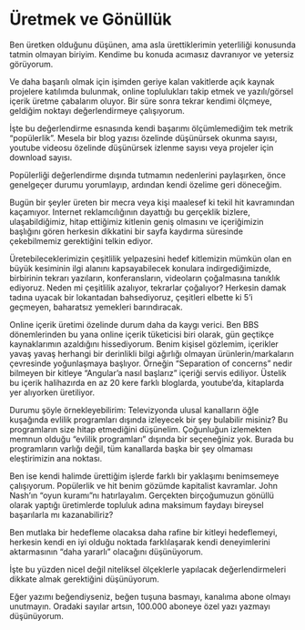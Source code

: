 # Üretmek ve Gönüllük

Ben üretken olduğunu düşünen, ama asla ürettiklerimin yeterliliği konusunda tatmin olmayan biriyim. Kendime bu konuda acımasız davranıyor ve yetersiz görüyorum.

Ve daha başarılı olmak için işimden geriye kalan vakitlerde açık kaynak projelere katılımda bulunmak, online toplulukları takip etmek ve yazılı/görsel içerik üretme çabalarım oluyor. Bir süre sonra tekrar kendimi ölçmeye, geldiğim noktayı değerlendirmeye çalışıyorum.

İşte bu değerlendirme esnasında kendi başarımı ölçümlemediğim tek metrik “popülerlik”. Mesela bir blog yazısı özelinde düşünürsek okunma sayısı, youtube videosu özelinde düşünürsek izlenme sayısı veya projeler için download sayısı.

Popülerliği değerlendirme dışında tutmamın nedenlerini paylaşırken, önce genelgeçer durumu yorumlayıp, ardından kendi özelime geri döneceğim.

Bugün bir şeyler üreten bir mecra veya kişi maalesef ki tekil hit kavramından kaçamıyor. Internet reklamcılığının dayattığı bu gerçeklik bizlere, ulaşabildiğimiz, hitap ettiğimiz kitlenin geniş olmasını ve içeriğimizin başlığını gören herkesin dikkatini bir sayfa kaydırma süresinde çekebilmemiz gerektiğini telkin ediyor.

Üretebileceklerimizin çeşitlilik yelpazesini hedef kitlemizin mümkün olan en büyük kesiminin ilgi alanını kapsayabilecek konulara indirgediğimizde, birbirinin tekrarı yazıların, konferansların, videoların çoğalmasına tanıklık ediyoruz. Neden mi çeşitlilik azalıyor, tekrarlar çoğalıyor? Herkesin damak tadına uyacak bir lokantadan bahsediyoruz, çeşitleri elbette ki 5’i geçmeyen, baharatsız yemekleri barındıracak.

Online içerik üretimi özelinde durum daha da kaygı verici. Ben BBS dönemlerinden bu yana online içerik tüketicisi biri olarak, gün geçtikçe kaynaklarımın azaldığını hissediyorum. Benim kişisel gözlemim, içerikler yavaş yavaş herhangi bir derinlikli bilgi ağırlığı olmayan ürünlerin/markaların çevresinde yoğunlaşmaya başlıyor. Örneğin “Separation of concerns” nedir bilmeyen bir kitleye “Angular’a nasıl başlarız” içeriği servis ediliyor. Üstelik bu içerik halihazırda en az 20 kere farklı bloglarda, youtube’da, kitaplarda yer alıyorken üretiliyor.

Durumu şöyle örnekleyebilirim: Televizyonda ulusal kanalların öğle kuşağında evlilik programları dışında izleyecek bir şey bulabilir misiniz? Bu programların size hitap etmediğini düşünelim. Çoğunluğun izlemekten memnun olduğu “evlilik programları” dışında bir seçeneğiniz yok. Burada bu programların varlığı değil, tüm kanallarda başka bir şey olmaması eleştirimizin ana noktası.

Ben ise kendi halimde ürettiğim işlerde farklı bir yaklaşımı benimsemeye çalışıyorum. Popülerlik ve hit benim gözümde kapitalist kavramlar. John Nash’ın “oyun kuramı”nı hatırlayalım. Gerçekten birçoğumuzun gönüllü olarak yaptığı üretimlerde topluluk adına maksimum faydayı bireysel başarılarla mı kazanabiliriz?

Ben mutlaka bir hedefleme olacaksa daha rafine bir kitleyi hedeflemeyi, herkesin kendi en iyi olduğu noktada farklılaşarak kendi deneyimlerini aktarmasının “daha yararlı” olacağını düşünüyorum.

İşte bu yüzden nicel değil niteliksel ölçeklerle yapılacak değerlendirmeleri dikkate almak gerektiğini düşünüyorum.

Eğer yazımı beğendiyseniz, beğen tuşuna basmayı, kanalıma abone olmayı unutmayın. Oradaki sayılar artsın, 100.000 aboneye özel yazı yazmayı düşünüyorum.
